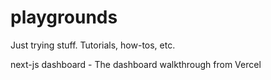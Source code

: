# playgrounds
Just trying stuff. Tutorials, how-tos, etc.

next-js dashboard - The dashboard walkthrough from Vercel